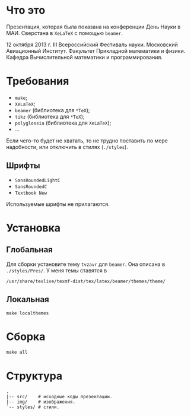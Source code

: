 # Что это

Презентация, которая была показана на конференции День Науки в МАИ.
Сверстана в `XeLaTeX` с помощью `beamer`.

12 октября 2013 г.
III Всероссийский Фестиваль науки.
Московский Авиационный Институт.
Факультет Прикладной математики и физики.
Кафедра Вычислительной математики и программирования.

# Требования

* `make`;
* `XeLaTeX`;
* `beamer` (библиотека для `*TeX`);
* `tikz` (библиотека для `*TeX`);
* `polyglossia` (библиотека для `XeLaTeX`);
* ...

Если чего-то будет не хватать, то не трудно поставить
по мере надобности, или отключить в стилях (`./styles`).

## Шрифты

* `SansRoundedLightC`
* `SansRoundedC`
* `Textbook New`

Используемые шрифты не прилагаются.

# Установка 

## Глобальная

Для сборки установите тему `tvzavr` для `beamer`.
Она описана в `./styles/Pres/`. У меня темы ставятся в

    /usr/share/texlive/texmf-dist/tex/latex/beamer/themes/theme/

## Локальная

    make localthemes

# Сборка

    make all

# Структура 

    .
    |-- src/    # исходные коды презентации.
    |-- img/    # изображения.
    `-- styles/ # стили.
